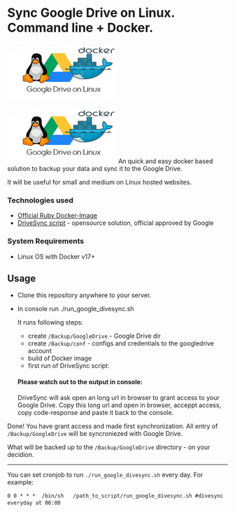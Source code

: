 # Sync Google Drive on Linux. Command line + Docker.

<img align="center" src="img/google-drive-linux-docker.jpg">


![](img/google-drive-linux-docker.jpg)
An quick and easy docker based solution to backup your data and sync it to the Google Drive.

It will be useful for small and medium on Linux hosted websites.

### Technologies used
* [Official Ruby Docker-Image](https://hub.docker.com/_/ruby)
* [DriveSync script](https://github.com/MStadlmeier/drivesync) - opensource solution, official approved by Google

### System Requirements
* Linux OS with Docker v17+

## Usage
* Clone this repository anywhere to your server.
* In console run ./run_google_divesync.sh

   It runs following steps:
   * create `/Backup/GoogleDrive` - Google Drive dir
   * create `/Backup/conf` - configs and credentials to the googledrive account
   * build of Docker image
   * first run of DriveSync script:
   
   #### Please watch out to the output in console:
   DriveSync will ask open an long url in browser to grant access to your Google Drive. Copy this long url and open in browser, acceppt access, copy code-response and paste it back to the console.

Done! You have grant access and made first synchronization. All entry of `/Backup/GoogleDrive` will be syncroniezed with Google Drive.

What will be backed up to the `/Backup/GoogleDrive` directory - on your decidion.
 
---   
You can set cronjob to run `./run_google_divesync.sh` every day. For example:
```
0 0 * * *  /bin/sh   /path_to_script/run_google_divesync.sh #divesync everyday at 00:00
```
